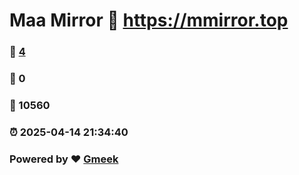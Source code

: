 # Maa Mirror :link: https://mmirror.top 
### :page_facing_up: [4](https://mmirror.top/tag.html) 
### :speech_balloon: 0 
### :hibiscus: 10560 
### :alarm_clock: 2025-04-14 21:34:40 
### Powered by :heart: [Gmeek](https://github.com/Meekdai/Gmeek)
